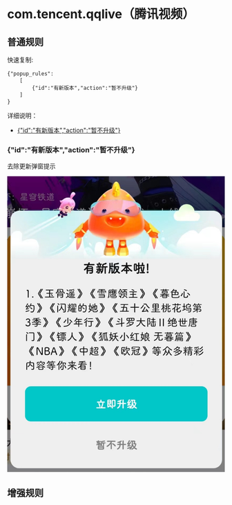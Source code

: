 # com.tencent.qqlive（腾讯视频）

## 普通规则

快速复制:
```
{"popup_rules":
    [
        {"id":"有新版本","action":"暂不升级"}
    ]
}
```
详细说明：
- [{"id":"有新版本","action":"暂不升级"}](#id有新版本action暂不升级)

### {"id":"有新版本","action":"暂不升级"}
去除更新弹窗提示

![](./assets/update_cancel.jpg)

## 增强规则
